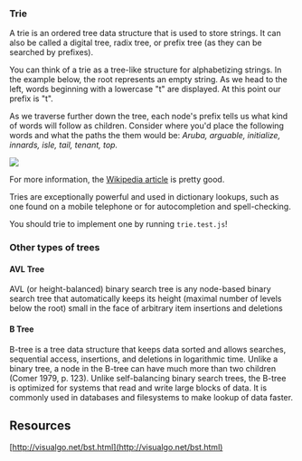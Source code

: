 ### Trie

A trie is an ordered tree data structure that is used to store strings. It can also be called a digital tree, radix tree, or prefix tree (as they can be searched by prefixes).

You can think of a trie as a tree-like structure for alphabetizing strings. In the example below, the root represents an empty string. As we head to the left, words beginning with a lowercase "t" are displayed. At this point our prefix is "t".

As we traverse further down the tree, each node's prefix tells us what kind of words will follow as children. Consider where you'd place the following words and what the paths the them would be: _Aruba, arguable, initialize, innards, isle, tail, tenant, top._

![](https://upload.wikimedia.org/wikipedia/commons/b/be/Trie_example.svg)

For more information, the [Wikipedia article](https://en.wikipedia.org/wiki/Trie) is pretty good.

Tries are exceptionally powerful and used in dictionary lookups, such as one found on a mobile telephone or for autocompletion and spell-checking.

You should trie to implement one by running `trie.test.js`!

### Other types of trees

####  AVL Tree

AVL (or height-balanced) binary search tree is any node-based binary search tree that automatically keeps its height (maximal number of levels below the root) small in the face of arbitrary item insertions and deletions

#### B Tree

B-tree is a tree data structure that keeps data sorted and allows searches, sequential access, insertions, and deletions in logarithmic time. Unlike a binary tree, a node in the B-tree can have much more than two children (Comer 1979, p. 123). Unlike self-balancing binary search trees, the B-tree is optimized for systems that read and write large blocks of data. It is commonly used in databases and filesystems to make lookup of data faster.

## Resources

[http://visualgo.net/bst.html](http://visualgo.net/bst.html)

